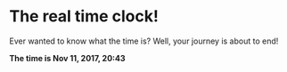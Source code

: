# The real time clock!

Ever wanted to know what the time is? Well, your journey is about to end!

**The time is Nov 11, 2017, 20:43**